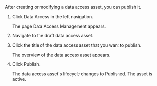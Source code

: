 After creating or modifying a data access asset, you can publish it.

1. Click Data Access in the left navigation.

   The page Data Access Management appears.

2. Navigate to the draft data access asset.

3. Click the title of the data access asset that you want to publish.

   The overview of the data access asset appears.

4. Click Publish.

   The data access asset's lifecycle changes to Published. The asset is active.
